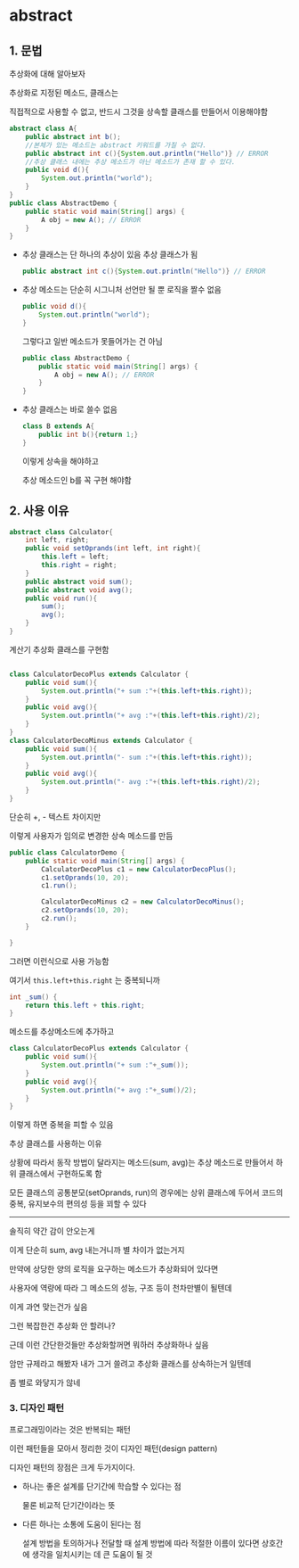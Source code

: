 # abstract

## 1. 문법

추상화에 대해 알아보자

추상화로 지정된 메소드, 클래스는

직접적으로 사용할 수 없고, 반드시 그것을 상속할 클래스를 만들어서 이용해야함

```java
abstract class A{
    public abstract int b();
    //본체가 있는 메소드는 abstract 키워드를 가질 수 없다.
    public abstract int c(){System.out.println("Hello")} // ERROR
    //추상 클래스 내에는 추상 메소드가 아닌 메소드가 존재 할 수 있다.
    public void d(){
        System.out.println("world");
    }
}
public class AbstractDemo {
    public static void main(String[] args) {
        A obj = new A(); // ERROR
    }
}
```

- 추상 클래스는 단 하나의 추상이 있음 추상 클래스가 됨

  ```java
  public abstract int c(){System.out.println("Hello")} // ERROR
  ```

- 추상 메소드는 단순히 시그니처 선언만 될 뿐 로직을 짤수 없음

  ```java
  public void d(){
      System.out.println("world");
  }
  ```

  그렇다고 일반 메소드가 못들어가는 건 아님

  ```java
  public class AbstractDemo {
      public static void main(String[] args) {
          A obj = new A(); // ERROR
      }
  }
  ```

- 추상 클래스는 바로 쓸수 없음

  ```java
  class B extends A{
      public int b(){return 1;}
  }
  ```

  이렇게 상속을 해야하고

  추상 메소드인 b를 꼭 구현 해야함

## 2. 사용 이유

```java
abstract class Calculator{
    int left, right;
    public void setOprands(int left, int right){
        this.left = left;
        this.right = right;
    }
    public abstract void sum();
    public abstract void avg();
    public void run(){
        sum();
        avg();
    }
}

```

계산기 추상화 클래스를 구현함

```java

class CalculatorDecoPlus extends Calculator {
    public void sum(){
        System.out.println("+ sum :"+(this.left+this.right));
    }
    public void avg(){
        System.out.println("+ avg :"+(this.left+this.right)/2);
    }
}
class CalculatorDecoMinus extends Calculator {
    public void sum(){
        System.out.println("- sum :"+(this.left+this.right));
    }
    public void avg(){
        System.out.println("- avg :"+(this.left+this.right)/2);
    }
}
```

단순히 +, - 텍스트 차이지만

이렇게 사용자가 임의로 변경한 상속 메소드를 만듬

```java
public class CalculatorDemo {
    public static void main(String[] args) {
        CalculatorDecoPlus c1 = new CalculatorDecoPlus();
        c1.setOprands(10, 20);
        c1.run();

        CalculatorDecoMinus c2 = new CalculatorDecoMinus();
        c2.setOprands(10, 20);
        c2.run();
    }

}
```

그러면 이런식으로 사용 가능함

여기서 `this.left+this.right` 는 중복되니까

```java
int _sum() {
    return this.left + this.right;
}
```

메소드를 추상메소드에 추가하고

```java
class CalculatorDecoPlus extends Calculator {
    public void sum(){
        System.out.println("+ sum :"+_sum());
    }
    public void avg(){
        System.out.println("+ avg :"+_sum()/2);
    }
}
```

이렇게 하면 중복을 피할 수 있음

추상 클래스를 사용하는 이유

상황에 따라서 동작 방법이 달라지는 메소드(sum, avg)는 추상 메소드로 만들어서 하위 클래스에서 구현하도록 함

모든 클래스의 공통분모(setOprands, run)의 경우에는 상위 클래스에 두어서 코드의 중복, 유지보수의 편의성 등을 꾀할 수 있다

---

솔직히 약간 감이 안오는게

이게 단순히 sum, avg 내는거니까 별 차이가 없는거지

만약에 상당한 양의 로직을 요구하는 메소드가 추상화되어 있다면

사용자에 역량에 따라 그 메소드의 성능, 구조 등이 천차만별이 될텐데

이게 과연 맞는건가 싶음

그런 복잡한건 추상화 안 할려나?

근데 이런 간단한것들만 추상화할꺼면 뭐하러 추상화하나 싶음

암만 규제라고 해봤자 내가 그거 쓸려고 추상화 클래스를 상속하는거 일텐데

좀 별로 와닿지가 않네

### 3. 디자인 패턴

프로그래밍이라는 것은 반복되는 패턴

이런 패턴들을 모아서 정리한 것이 디자인 패턴(design pattern)

디자인 패턴의 장점은 크게 두가지이다.

- 하나는 좋은 설계를 단기간에 학습할 수 있다는 점

  물론 비교적 단기간이라는 뜻

- 다른 하나는 소통에 도움이 된다는 점

  설계 방법을 토의하거나 전달할 때 설계 방법에 따라 적절한 이름이 있다면 상호간에 생각을 일치시키는 데 큰 도움이 될 것
